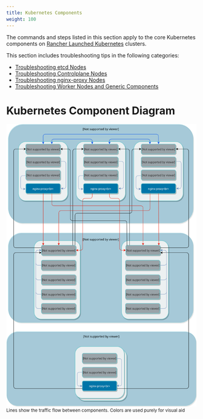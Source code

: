 ```yaml
---
title: Kubernetes Components
weight: 100
---
```


The commands and steps listed in this section apply to the core Kubernetes components on [Rancher Launched Kubernetes]({{<baseurl>}}/rancher/v2.6/en/cluster-provisioning/rke-clusters/) clusters.

This section includes troubleshooting tips in the following categories:

- [Troubleshooting etcd Nodes]({{<baseurl>}}/rancher/v2.6/en/troubleshooting/kubernetes-components/etcd)
- [Troubleshooting Controlplane Nodes]({{<baseurl>}}/rancher/v2.6/en/troubleshooting/kubernetes-components/controlplane)
- [Troubleshooting nginx-proxy Nodes]({{<baseurl>}}/rancher/v2.6/en/troubleshooting/kubernetes-components/nginx-proxy)
- [Troubleshooting Worker Nodes and Generic Components]({{<baseurl>}}/rancher/v2.6/en/troubleshooting/kubernetes-components/worker-and-generic)

# Kubernetes Component Diagram

![Cluster diagram](./assets/img/rancher/clusterdiagram.svg)<br/>
<sup>Lines show the traffic flow between components. Colors are used purely for visual aid</sup>
